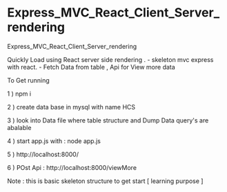 # Express_MVC_React_Client_Server_rendering


Express_MVC_React_Client_Server_rendering

Quickly Load using React server side rendering .
	- skeleton mvc express with react.
	- Fetch Data from table , Api for View more data

To Get running 

1 ) npm i 

2 ) create data base in mysql with name HCS

3 ) look into Data file where table structure and Dump Data query's are abalable 

4 ) start app.js with : node app.js

5 ) http://localhost:8000/

6 ) POst Api : http://localhost:8000/viewMore

Note : this is basic skeleton structure to get start [ learning purpose ]
